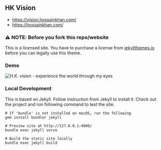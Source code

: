 ## HK Vision

* https://vision.hossainkhan.com/
* https://hossainkhan.com/

### ⚠️ NOTE: Before you fork this repo/website
This is a licensed site. You have to purchase a license from [jekyllthemes.io](https://jekyllthemes.io/theme/duet-portfolio-jekyll-theme) before you can legally use this theme.

### Demo
![H.K. vision - experience the world through my eyes](https://user-images.githubusercontent.com/99822/45402270-d09ea000-b622-11e8-86d0-b3a784a8ba88.png)

### Local Development

This is based on Jekyll. Follow instruction from Jekyll to install it. 
Check out the project and run following command to test the site:

```
# If 'bundle' is not installed on macOS, run the following
gem install bundler jekyll

# Preview site at http://127.0.0.1:4000/
bundle exec jekyll serve

# Build the static site locally
bundle exec jekyll build
```
